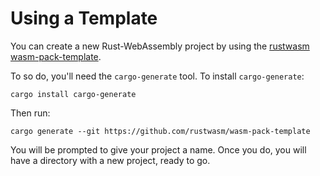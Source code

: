 # Using a Template

You can create a new Rust-WebAssembly project by using the [rustwasm wasm-pack-template].

To so do, you'll need the `cargo-generate` tool. To install `cargo-generate`:

```
cargo install cargo-generate
```

Then run:

```
cargo generate --git https://github.com/rustwasm/wasm-pack-template
```

You will be prompted to give your project a name. Once you do, you will have a directory
with a new project, ready to go.

[rustwasm wasm-pack-template]: https://github.com/rustwasm/wasm-pack-template
